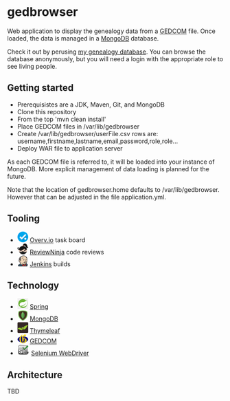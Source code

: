# gedbrowser

Web application to display the genealogy data from a [GEDCOM](http://wiki-en.genealogy.net/GEDCOM) file. Once loaded, the data is managed in a [MongoDB](https://www.mongodb.org/) database.

Check it out by perusing [my genealogy database](http://www.schoellerfamily.org/gedbrowser/surnames?db=schoeller). You can browse the database anonymously, but you will need a login with the appropriate role to see living people.

## Getting started

* Prerequisistes are a JDK, Maven, Git, and MongoDB
* Clone this repository
* From the top 'mvn clean install'
* Place GEDCOM files in /var/lib/gedbrowser
* Create /var/lib/gedbrowser/userFile.csv rows are: username,firstname,lastname,email,password,role,role...
* Deploy WAR file to application server

As each GEDCOM file is referred to, it will be loaded into your instance of MongoDB. More explicit management
of data loading is planned for the future.

Note that the location of gedbrowser.home defaults to /var/lib/gedbrowser. However that can be adjusted in
the file application.yml.

## Tooling

* ![](overvio.png) [Overv.io](https://overv.io/workspace/dickschoeller/comfortable-seahorse/board/) task board
* ![](reviewninja-25.png) [ReviewNinja](https://app.review.ninja/dickschoeller/gedbrowser) code reviews
* ![](jenkins-25.png) [Jenkins](http://www.schoellerfamily.org/jenkins/) builds

## Technology

* ![](spring-25.png) [Spring](https://spring.io/)
* ![](mongodb-25.png) [MongoDB](https://www.mongodb.org/)
* ![](thymeleaf-25.png) [Thymeleaf](http://www.thymeleaf.org/)
* ![](genealogy-net-25.png) [GEDCOM](http://wiki-en.genealogy.net/GEDCOM)
* ![](selenium-25.png) [Selenium WebDriver](http://www.seleniumhq.org/projects/webdriver/)

## Architecture

TBD
